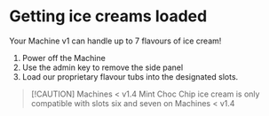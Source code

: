 # Getting ice creams loaded

Your Machine v1 can handle up to 7 flavours of ice cream!

1. Power off the Machine
2. Use the admin key to remove the side panel
3. Load our proprietary flavour tubs into the designated slots.

> [!CAUTION] Machines < v1.4
> Mint Choc Chip ice cream is only compatible with slots six and seven on Machines < v1.4